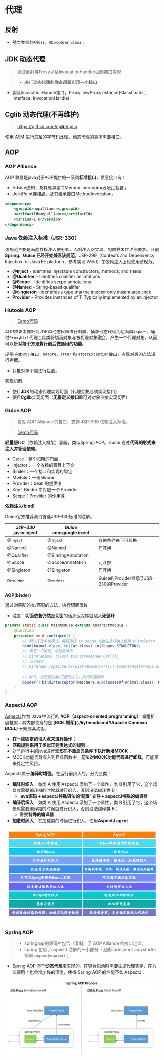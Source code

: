 # 代理

## 反射

- 基本类型的Class，如boolean.class；



## 

## JDK 动态代理

>  通过反射类Proxy以及InvocationHandler回调接口实现
>
> - 进行**动态代理的类必须要实现一个接口**

- 实现InvocationHandle接口，Proxy.newProxyInstance(ClassLoader, Interface, InvocationHandle)



## Cglib 动态代理(不再维护)

> https://github.com/cglib/cglib

使用 [ASM](./bytecode.md#ASM) 进行底层的字节码处理，动态代理的类不需要接口。



## AOP

### AOP Alliance

AOP 联盟是java对于AOP提供的一系列**标准接口**，顶层接口有： 

- Advice通知，及其继承接口MethodInterceptor方法拦截器； 
- JointPoint连接点，及其继承接口MethodInvocation。

```xml
<dependency>
 	<groupId>aopalliance</groupId>
 	<artifactId>aopalliance</artifactId>
    <version>1.0</version>
</dependency>
```

### Java 依赖注入标准（JSR-330）

该规范主要是面向依赖注入使用者，而对注入器实现、配置并未作详细要求。目前 **Spring、Guice 已经开始兼容该规范**，JSR-299（Contexts and Dependency Injection for Java EE platform，参考实现 Weld）在依赖注入上也使用该规范。

* **@Inject** - Identifies injectable constructors, methods, and fields
* **@Qualifier** - Identifies qualifier annotations
* **@Scope** - Identifies scope annotations
* **@Named** - String-based qualifier
* **@Singleton** - Identifies a type that the injector only instantiates once
* **Provider** - Provides instances of T. Typically implemented by an injector

### Hutools AOP

> [Demo代码](https://gitee.com/oscsc/web-tech/tree/master/aop)

AOP模块主要针对JDK中动态代理进行封装，抽象动态代理为切面类`Aspect`，通过`ProxyUtil`代理工具类将切面对象与被代理对象融合，产生一个代理对象，从而可以**针对每个方法执行前后做通用的功能**。

 提供 Aspect 接口，`before`、`after` 和 `afterException`接口，实现对类的方法进行拦截。

- 只能对单个类进行拦截。

实现机制

- 使用**JDK**的动态代理实现切面（代理对象必须实现接口）
- 使用**Cglib**实现切面（**无需定义接口**即可对对象直接实现切面）



### Guice AOP

> 实现 AOP Alliance 的接口，支持 JSR-330 依赖注入标准。
>
> [Demo代码](https://gitee.com/oscsc/web-tech/tree/master/aop/guice/)

**轻量级IoC**（依赖注入框架）容器，类似Spring-AOP。Guice 通过**代码的形式来注入并管理依赖**。

- Guice：整个框架的门面
- Injector：一个依赖的管理上下文
- Binder：一个接口和实现的绑定
- Module：一组 Binder
- Provider：bean 的提供者
- Key：Binder 中对应一个 Provider
- Scope：Provider 的作用域

**依赖注入(bind)**

Guice官方推荐我们首选JSR-330标准的注解。

| *JSR-330* javax.inject | *Guice* com.google.inject |                                        |
| ---------------------- | ------------------------- | -------------------------------------- |
| @Inject                | @Inject                   | 在某些约束下可互换                     |
| @Named                 | @Named                    | 可互换                                 |
| @Qualifier             | @BindingAnnotation        |                                        |
| @Scope                 | @ScopeAnnotation          | 可互换                                 |
| @Singleton             | @Singleton                | 可互换                                 |
| Provider               | Provider                  | Guice的Provider继承了JSR-330的Provider |

**AOP(binder)**

通过对匹配的类/匹配的方法，执行切面函数

- 注意：**切面依赖仍然走切面**的话那么程序就陷入**死循环**

```java
private static class MainModule extends AbstractModule {
    @Override
    protected void configure() {
        // 默认不是单例模式，需要指定 in scope 或者在实现类上使用 @Singleton
        bind(Animal.class).to(Cat.class).in(Scopes.SINGLETON);
        // 绑定一个实例，永远是单例
        // bind(Animal.class).toInstance(new Cat());
        // 泛型绑定
        // bind(new TypeLiteral<List<Animal>>(){}).toInstance(Arrays.asList(new Dog(),new Cat()));

        // AOP, 对匹配的类/匹配的方法，执行切面函数
        binder().bindInterceptor(Matchers.subclassesOf(Animal.class), Matchers.any(), new AopFunc());
    }
}
```



### AspectJ AOP

[AspectJ](http://www.eclipse.org/aspectj)作为 Java 中流行的 **AOP（aspect-oriented programming）** 编程扩展框架，其内部使用的是 **[BCEL框架](./bytecode.md#Apache Common BCEL)** 来完成其功能。

- **在一些固定的切入点来进行操作**；
- **匹配规则采用了类似正则表达式的规则**；
- 对于运行中的java进行**无法在不重启的条件下执行新增MOCK**；
- MOCK功能代码嵌入到目标函数中，**无法对MOCK功能代码进行卸载**，可能带来稳定性风险。

AspectJ属于**编译时增强**，在运行前织入的，分为三类：

- **编译时织入**：如类 A 使用 AspectJ 添加了一个属性，类 B 引用了它，这个场景就需要编译期的时候就进行织入，否则没法编译类 B；
  - **java源码 + aspectJ特殊语法的‘配置’ 文件 + aspectJ特殊的编译器**
- **编译后织入**：如类 A 使用 AspectJ 添加了一个属性，类 B 引用了它，这个场景就需要编译期的时候就进行织入，否则没法编译类 B；
  - 需要**特殊的编译器**
- **加载时织入**：在加载类的时候进行织入，使用**AspectJ agent**

![img](pics/springaop_aspectj.png)





### Spring AOP

> - springaop的源码中包含（复制）了 AOP Alliance 的接口定义。
> - spring 使用了aspectJ 注解的一小部分（因此springboot aop starter 依赖 aspectjweaver）；

- Spring AOP 基于**动态代理**来实现的，在容器启动时需要生成代理实例，在方法调用上也会增加栈的深度，使得 Spring AOP 的性能不如 AspectJ；

![spring-aop-vs-aspectj.spring-aop](pics/spring-aop-vs-aspectj.spring-aop.png)